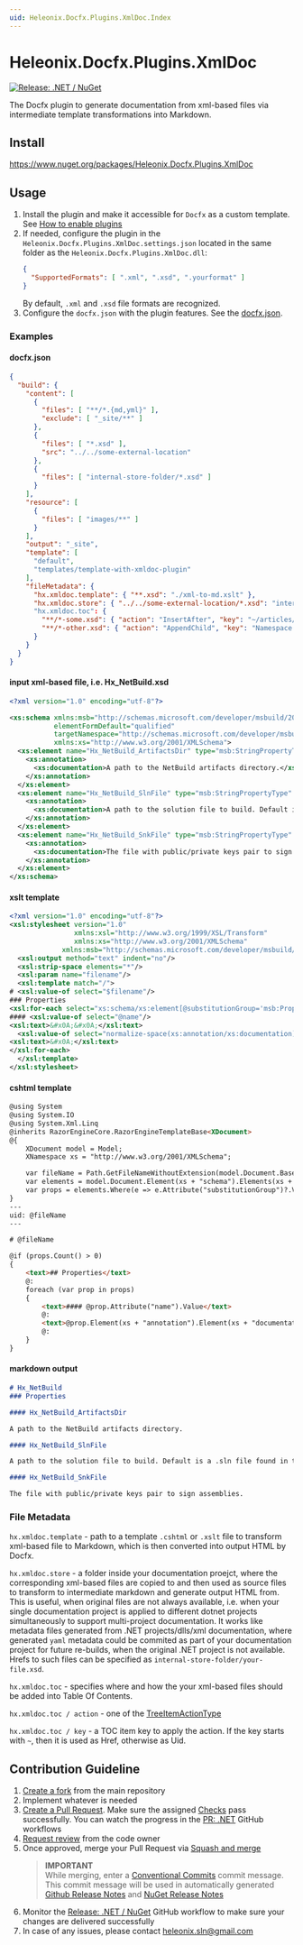 ```yaml
---
uid: Heleonix.Docfx.Plugins.XmlDoc.Index
---
```


# Heleonix.Docfx.Plugins.XmlDoc

[![Release: .NET / NuGet](https://github.com/Heleonix/Heleonix.Docfx.Plugins.XmlDoc/actions/workflows/release-net-nuget.yml/badge.svg)](https://github.com/Heleonix/Heleonix.Docfx.Plugins.XmlDoc/actions/workflows/release-net-nuget.yml)

The Docfx plugin to generate documentation from xml-based files via intermediate template transformations into Markdown.

## Install

https://www.nuget.org/packages/Heleonix.Docfx.Plugins.XmlDoc

## Usage

1. Install the plugin and make it accessible for `Docfx` as a custom template. See [How to enable plugins](https://dotnet.github.io/docfx/tutorial/howto_build_your_own_type_of_documentation_with_custom_plug-in.html#enable-plug-in)
2. If needed, configure the plugin in the `Heleonix.Docfx.Plugins.XmlDoc.settings.json` located in the same folder as the
`Heleonix.Docfx.Plugins.XmlDoc.dll`:
    ```json
    {
      "SupportedFormats": [ ".xml", ".xsd", ".yourformat" ]
    }
    ```
    By default, `.xml` and `.xsd` file formats are recognized.
3. Configure the `docfx.json` with the plugin features. See the [docfx.json](#docfxjson).

### Examples

#### docfx.json

```json
{
  "build": {
    "content": [
      {
        "files": [ "**/*.{md,yml}" ],
        "exclude": [ "_site/**" ]
      },
      {
        "files": [ "*.xsd" ],
        "src": "../../some-external-location"
      },
      {
        "files": [ "internal-store-folder/*.xsd" ]
      }
    ],
    "resource": [
      {
        "files": [ "images/**" ]
      }
    ],
    "output": "_site",
    "template": [
      "default",
      "templates/template-with-xmldoc-plugin"
    ],
    "fileMetadata": {
      "hx.xmldoc.template": { "**.xsd": "./xml-to-md.xslt" },
      "hx.xmldoc.store": { "../../some-external-location/*.xsd": "internal-store-folder" }
      "hx.xmldoc.toc": {
        "**/*-some.xsd": { "action": "InsertAfter", "key": "~/articles/introduction.md" },
        "**/*-other.xsd": { "action": "AppendChild", "key": "Namespace.Class.whatever.uid" }
      }
    }
  }
}
```

#### input xml-based file, i.e. Hx_NetBuild.xsd

```xml
<?xml version="1.0" encoding="utf-8"?>

<xs:schema xmlns:msb="http://schemas.microsoft.com/developer/msbuild/2003"
           elementFormDefault="qualified"
           targetNamespace="http://schemas.microsoft.com/developer/msbuild/2003"
           xmlns:xs="http://www.w3.org/2001/XMLSchema">
  <xs:element name="Hx_NetBuild_ArtifactsDir" type="msb:StringPropertyType" substitutionGroup="msb:Property">
    <xs:annotation>
      <xs:documentation>A path to the NetBuild artifacts directory.</xs:documentation>
    </xs:annotation>
  </xs:element>
  <xs:element name="Hx_NetBuild_SlnFile" type="msb:StringPropertyType" substitutionGroup="msb:Property">
    <xs:annotation>
      <xs:documentation>A path to the solution file to build. Default is a .sln file found in the $Hx_WS_Dir.</xs:documentation>
    </xs:annotation>
  </xs:element>
  <xs:element name="Hx_NetBuild_SnkFile" type="msb:StringPropertyType" substitutionGroup="msb:Property">
    <xs:annotation>
      <xs:documentation>The file with public/private keys pair to sign assemblies.</xs:documentation>
    </xs:annotation>
  </xs:element>
</xs:schema>

```
#### xslt template

```xml
<?xml version="1.0" encoding="utf-8"?>
<xsl:stylesheet version="1.0"
                xmlns:xsl="http://www.w3.org/1999/XSL/Transform"
                xmlns:xs="http://www.w3.org/2001/XMLSchema"
             xmlns:msb="http://schemas.microsoft.com/developer/msbuild/2003">
  <xsl:output method="text" indent="no"/>
  <xsl:strip-space elements="*"/>
  <xsl:param name="filename"/>
  <xsl:template match="/">
# <xsl:value-of select="$filename"/>
### Properties
<xsl:for-each select="xs:schema/xs:element[@substitutionGroup='msb:Property']">
#### <xsl:value-of select="@name"/>
<xsl:text>&#x0A;&#x0A;</xsl:text>
  <xsl:value-of select="normalize-space(xs:annotation/xs:documentation)"/>
<xsl:text>&#x0A;</xsl:text>
</xsl:for-each>
  </xsl:template>
</xsl:stylesheet>

```

#### cshtml template

```html
@using System
@using System.IO
@using System.Xml.Linq
@inherits RazorEngineCore.RazorEngineTemplateBase<XDocument>
@{
    XDocument model = Model;
    XNamespace xs = "http://www.w3.org/2001/XMLSchema";

    var fileName = Path.GetFileNameWithoutExtension(model.Document.BaseUri);
    var elements = model.Document.Element(xs + "schema").Elements(xs + "element");
    var props = elements.Where(e => e.Attribute("substitutionGroup")?.Value == "msb:Property");
}
---
uid: @fileName
---

# @fileName

@if (props.Count() > 0)
{
    <text>## Properties</text>
    @:
    foreach (var prop in props)
    {
        <text>#### @prop.Attribute("name").Value</text>
        @:
        <text>@prop.Element(xs + "annotation").Element(xs + "documentation").Value.Trim()</text>
        @:
    }
}
```

#### markdown output

```markdown
# Hx_NetBuild
### Properties

#### Hx_NetBuild_ArtifactsDir

A path to the NetBuild artifacts directory.

#### Hx_NetBuild_SlnFile

A path to the solution file to build. Default is a .sln file found in the $Hx_WS_Dir.

#### Hx_NetBuild_SnkFile

The file with public/private keys pair to sign assemblies.
```

### File Metadata

`hx.xmldoc.template` - path to a template `.cshtml` or `.xslt` file to transform xml-based file to Markdown, which is then converted into output HTML by Docfx.

`hx.xmldoc.store` - a folder inside your documentation proejct, where the corresponding xml-based files are copied to
and then used as source files to transform to intermediate markdown and generate output HTML from.
This is useful, when original files are not always available, i.e. when your single documentation project is applied
to different dotnet projects simultaneously to support multi-project documentation.
It works like metadata files generated from .NET projects/dlls/xml documentation, where generated `yaml` metadata could
be commited as part of your documentation project for future re-builds, when the original .NET project is not available.
Hrefs to such files can be specified as `internal-store-folder/your-file.xsd`.

`hx.xmldoc.toc` - specifies where and how the your xml-based files should be added into Table Of Contents.

`hx.xmldoc.toc / action` - one of the [TreeItemActionType](https://github.com/dotnet/docfx/blob/main/src/Docfx.Plugins/TreeItemActionType.cs)

`hx.xmldoc.toc / key` - a TOC item key to apply the action. If the key starts with `~`, then it is used as Href, otherwise as Uid.

## Contribution Guideline

1. [Create a fork](https://github.com/Heleonix/Heleonix.Docfx.Plugins.XmlDoc/fork) from the main repository
2. Implement whatever is needed
3. [Create a Pull Request](https://docs.github.com/en/pull-requests/collaborating-with-pull-requests/proposing-changes-to-your-work-with-pull-requests/creating-a-pull-request-from-a-fork).
   Make sure the assigned [Checks](https://docs.github.com/en/pull-requests/collaborating-with-pull-requests/collaborating-on-repositories-with-code-quality-features/about-status-checks#checks) pass successfully.
   You can watch the progress in the [PR: .NET](https://github.com/Heleonix/Heleonix.Docfx.Plugins.XmlDoc/actions/workflows/pr-net.yml) GitHub workflows
4. [Request review](https://docs.github.com/en/pull-requests/collaborating-with-pull-requests/proposing-changes-to-your-work-with-pull-requests/requesting-a-pull-request-review) from the code owner
5. Once approved, merge your Pull Request via [Squash and merge](https://docs.github.com/en/pull-requests/collaborating-with-pull-requests/incorporating-changes-from-a-pull-request/about-pull-request-merges#squash-and-merge-your-commits)
   > **IMPORTANT**  
   > While merging, enter a [Conventional Commits](https://www.conventionalcommits.org/) commit message.
   > This commit message will be used in automatically generated [Github Release Notes](https://github.com/Heleonix/Heleonix.Docfx.Plugins.XmlDoc/releases)
   > and [NuGet Release Notes](https://www.nuget.org/packages/Heleonix.Docfx.Plugins.XmlDoc/#releasenotes-body-tab)
6. Monitor the [Release: .NET / NuGet](https://github.com/Heleonix/Heleonix.Docfx.Plugins.XmlDoc/actions/workflows/release-net-nuget.yml) GitHub workflow to make sure your changes are delivered successfully
7. In case of any issues, please contact [heleonix.sln@gmail.com](mailto:heleonix.sln@gmail.com)